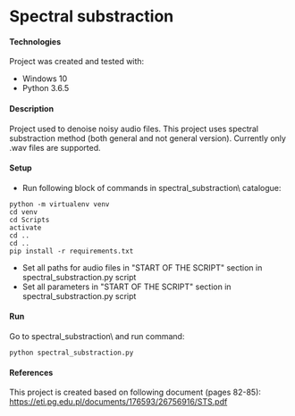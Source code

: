 # Spectral substraction


#### Technologies
Project was created and tested with:
* Windows 10
* Python 3.6.5


#### Description
Project used to denoise noisy audio files. This project uses spectral substraction method (both general and not general version). Currently only .wav files are supported.


#### Setup
- Run following block of commands in spectral_substraction\ catalogue:
```
python -m virtualenv venv
cd venv
cd Scripts
activate
cd ..
cd ..
pip install -r requirements.txt
```
- Set all paths for audio files in "START OF THE SCRIPT" section in spectral_substraction.py script
- Set all parameters in "START OF THE SCRIPT" section in spectral_substraction.py script


#### Run
Go to spectral_substraction\ and run command:
```
python spectral_substraction.py
```


#### References
This project is created based on following document (pages 82-85):
https://eti.pg.edu.pl/documents/176593/26756916/STS.pdf